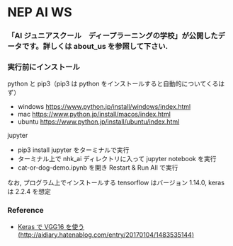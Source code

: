 # NEP AI WS

### 「AI ジュニアスクール　ディープラーニングの学校」が公開したデータです。詳しくは about_us を参照して下さい.

### 実行前にインストール

python と pip3（pip3 は python をインストールすると自動的についてくるはず）

- windows https://www.python.jp/install/windows/index.html
- mac https://www.python.jp/install/macos/index.html
- ubuntu https://www.python.jp/install/ubuntu/index.html

jupyter

- pip3 install jupyter をターミナルで実行
- ターミナル上で nhk_ai ディレクトリに入って jupyter notebook を実行
- cat-or-dog-demo.ipynb を開き Restart & Run All で実行

なお, プログラム上でインストールする tensorflow はバージョン 1.14.0, keras は 2.2.4 を想定

### Reference

- [Keras で VGG16 を使う(http://aidiary.hatenablog.com/entry/20170104/1483535144)](http://aidiary.hatenablog.com/entry/20170104/1483535144)
